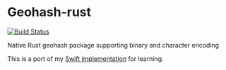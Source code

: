 # Geohash-rust
[![Build Status](https://travis-ci.org/michael-groble/Geohash-rust.svg?branch=master)](https://travis-ci.org/michael-groble/Geohash-rust)

Native Rust geohash package supporting binary and character encoding

This is a port of my [Swift implementation](https://github.com/michael-groble/Geohash) for learning.
